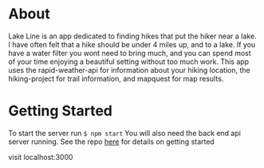 # About
Lake Line is an app dedicated to finding hikes that put the hiker near a lake. I have often felt that a hike should be under 4 miles up, and to a lake. If you have a water filter you wont need to bring much, and you can spend most of your time enjoying a beautiful setting without too much work. This app uses the rapid-weather-api for information about your hiking location, the hiking-project for trail information, and mapquest for map results.

# Getting Started
To start the server run `$ npm start`
You will also need the back end api server running. See the repo [here](https://github.com/perryr16/lake_line) for details on getting started

visit localhost:3000 




